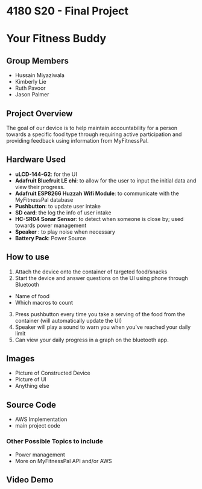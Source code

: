 # 4180 S20 - Final Project

# Your Fitness Buddy

## Group Members
* Hussain Miyaziwala
* Kimberly Lie
* Ruth Pavoor
* Jason Palmer

## Project Overview

The goal of our device is to help maintain accountability for a person towards a specific food type through requiring active participation and providing feedback using information from MyFitnessPal.

## Hardware Used
* **uLCD-144-G2**: for the UI
* **Adafruit Bluefruit LE chi**: to allow for the user to input the initial data and view their progress.
* **Adafruit ESP8266 Huzzah Wifi Module**: to communicate with the MyFitnessPal database
* **Pushbutton**: to update user intake
* **SD card**: the log the info of user intake
* **HC-SR04 Sonar Sensor**: to detect when someone is close by; used towards power management
* **Speaker** : to play noise when necessary
* **Battery Pack**: Power Source

## How to use
1. Attach the device onto the container of targeted food/snacks
2. Start the device and answer questions on the UI using phone through Bluetooth
  - Name of food
  - Which macros to count
3. Press pushbutton every time you take a serving of the food from the container (will automatically update the UI)
4. Speaker will play a sound to warn you when you've reached your daily limit
5. Can view your daily progress in a graph on the bluetooth app.

## Images
- Picture of Constructed Device
- Picture of UI
- Anything else

## Source Code
- AWS Implementation
- main project code

### Other Possible  Topics to include
- Power management
- More on MyFitnessPal API and/or AWS

## Video Demo
